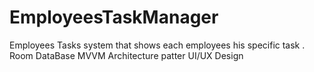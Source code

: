 # EmployeesTaskManager
Employees Tasks system that shows each employees his specific task . 
Room DataBase 
MVVM Architecture patter 
UI/UX Design 
